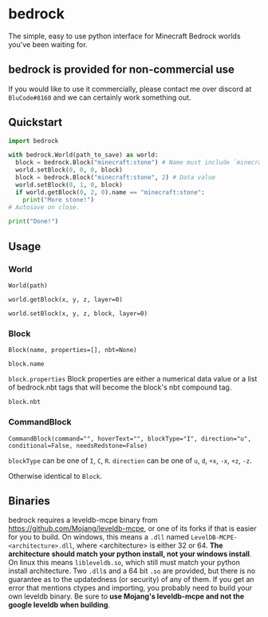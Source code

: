 # bedrock
The simple, easy to use python interface for Minecraft Bedrock worlds you've been waiting for.

## bedrock is provided for non-commercial use
If you would like to use it commercially, please contact me over discord at `BluCode#8160` and we can certainly work something out.

## Quickstart
```python
import bedrock

with bedrock.World(path_to_save) as world:
  block = bedrock.Block("minecraft:stone") # Name must include `minecraft:`
  world.setBlock(0, 0, 0, block)
  block = bedrock.Block("minecraft:stone", 2) # Data value
  world.setBlock(0, 1, 0, block)
  if world.getBlock(0, 2, 0).name == "minecraft:stone":
    print("More stone!")
# Autosave on close.

print("Done!")
```

## Usage
### World
`World(path)`

`world.getBlock(x, y, z, layer=0)`

`world.setBlock(x, y, z, block, layer=0)`

### Block
`Block(name, properties=[], nbt=None)`

`block.name`

`block.properties`
Block properties are either a numerical data value or a list of bedrock.nbt tags that will become the block's nbt compound tag.

`block.nbt`

### CommandBlock
`CommandBlock(command="", hoverText="", blockType="I", direction="u", conditional=False, needsRedstone=False)`

`blockType` can be one of `I`, `C`, `R`. `direction` can be one of `u`, `d`, `+x`, `-x`, `+z`, `-z`.

Otherwise identical to `Block`.

## Binaries
bedrock requires a leveldb-mcpe binary from https://github.com/Mojang/leveldb-mcpe, or one of its forks if that is easier for you to build. On windows, this means a `.dll` named `LevelDB-MCPE-<architecture>.dll`, where \<architecture> is either 32 or 64. **The architecture should match your python install, not your windows install**. On linux this means `libleveldb.so`, which still must match your python install architecture. Two `.dll`s and a 64 bit `.so` are provided, but there is no guarantee as to the updatedness (or security) of any of them. If you get an error that mentions ctypes and importing, you probably need to build your own leveldb binary. Be sure to **use Mojang's leveldb-mcpe and not the google leveldb when building**.
